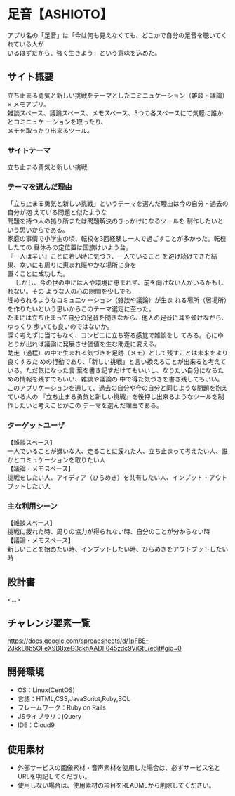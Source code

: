 # 足音【ASHIOTO】

アプリ名の「足音」は「今は何も見えなくても、どこかで自分の足音を聴いてくれている人が</br>
いるはずだから、強く生きよう」という意味を込めた。

## サイト概要
立ち止まる勇気と新しい挑戦をテーマとしたコミニュケーション（雑談・議論）× メモアプリ。</br>
雑談スペース、議論スペース、メモスペース、3つの各スペースにて気軽に誰かとコミニュケ
ーションを取ったり、</br>メモを取ったり出来るツール。

### サイトテーマ
立ち止まる勇気と新しい挑戦

### テーマを選んだ理由
「立ち止まる勇気と新しい挑戦」というテーマを選んだ理由は今の自分・過去の自分が抱
えている問題と似たような</br>
問題を持つ人の拠り所または問題解決のきっかけになるツールを
制作したいという思いからである。</br> 
家庭の事情で小学生の頃、転校を3回経験し一人で過ごすことが多かった。転校したての
昼休みの定位置は国旗けいよう台。</br>『一人は辛い』ことに若い時に気づき、一人でいること
を避け続けてきた結果、幸いにも周りに恵まれ賑やかな場所に身を<br>置くことに成功した。</br>　 
しかし、今の世の中には人や環境に恵まれず、前を向けない人がいるかもしれない。その
ような人の心の隙間を少しでも</br>埋められるようなコミュ二ケーション（雑談や議論）が生ま
れる場所（居場所）を作りたいという思いからこのテーマ選定に至った。</br> 
たまには立ち止まって自分の足音を聞きながら、他人の足音に耳を傾けながら、ゆっくり
歩いても良いのではないか。</br>深く考えずに当てもなく、コンビニに立ち寄る感覚で雑談をし
てみる。心にゆとりが出れば議論に発展させ価値を生む助走に変える。</br>
助走（過程）の中で生まれる気づきを足跡（メモ）として残すことは未来をより良くするた
めの行動であり、「新しい挑戦」と言い換えることが出来ると考えている。ただ気になった言
葉を書き記すだけでもいいし、なりたい自分になるための情報を残すでもいい、雑談や議論の
中で得た気づきを書き残してもいい。</br> 
このアプリケーションを通して、過去の自分や今の自分と同じような問題を抱えている人の
『立ち止まる勇気と新しい挑戦』を後押し出来るようなツールを制作したいと考えことがこの
テーマを選んだ理由である。

### ターゲットユーザ
【雑談スペース】</br>
一人でいることが嫌いな人、走ることに疲れた人、立ち止まって考えたい人、誰かとコミュケーションを取りたい人</br>
【議論・メモスペース】</br>
挑戦をしたい人、アイディア（ひらめき）を共有したい人、インプット・アウトプットしたい人</br>

### 主な利用シーン
【雑談スペース】</br>
挑戦に疲れた時、周りの協力が得られない時、自分のことが分からない時</br>
【議論・メモスペース】</br>
新しいことを始めたい時、インプットしたい時、ひらめきをアウトプットしたい時</br>

## 設計書
<...>

## チャレンジ要素一覧
https://docs.google.com/spreadsheets/d/1pFBE-2JkkE8b5OFeX9B8xeG3ckhAADF045zdc9ViGtE/edit#gid=0

## 開発環境
- OS：Linux(CentOS)
- 言語：HTML,CSS,JavaScript,Ruby,SQL
- フレームワーク：Ruby on Rails
- JSライブラリ：jQuery
- IDE：Cloud9

## 使用素材
- 外部サービスの画像素材・音声素材を使用した場合は、必ずサービス名とURLを明記してください。
- 使用しない場合は、使用素材の項目をREADMEから削除してください。
